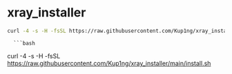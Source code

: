 # xray_installer

   ```bash
   curl -4 -s -H -fsSL https://raw.githubusercontent.com/Kup1ng/xray_installer/main/install.sh | bash -s v0.0.0
   ```

      ```bash
   curl -4 -s -H -fsSL https://raw.githubusercontent.com/Kup1ng/xray_installer/main/install.sh
   ```
